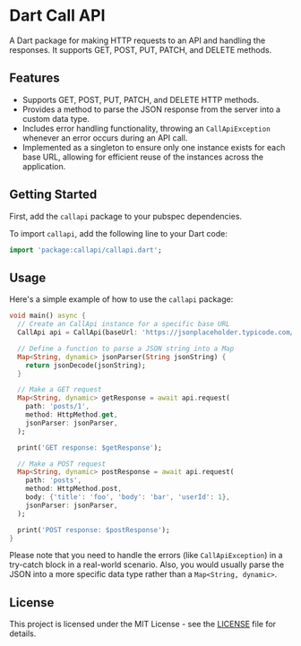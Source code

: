 
# Dart Call API

A Dart package for making HTTP requests to an API and handling the responses. It supports GET, POST, PUT, PATCH, and DELETE methods.

## Features

- Supports GET, POST, PUT, PATCH, and DELETE HTTP methods.
- Provides a method to parse the JSON response from the server into a custom data type.
- Includes error handling functionality, throwing an `CallApiException` whenever an error occurs during an API call.
- Implemented as a singleton to ensure only one instance exists for each base URL, allowing for efficient reuse of the instances across the application.

## Getting Started

First, add the `callapi` package to your pubspec dependencies.

To import `callapi`, add the following line to your Dart code:

```dart
import 'package:callapi/callapi.dart';
```

## Usage

Here's a simple example of how to use the `callapi` package:

```dart
void main() async {
  // Create an CallApi instance for a specific base URL
  CallApi api = CallApi(baseUrl: 'https://jsonplaceholder.typicode.com/');

  // Define a function to parse a JSON string into a Map
  Map<String, dynamic> jsonParser(String jsonString) {
    return jsonDecode(jsonString);
  }

  // Make a GET request
  Map<String, dynamic> getResponse = await api.request(
    path: 'posts/1',
    method: HttpMethod.get,
    jsonParser: jsonParser,
  );

  print('GET response: $getResponse');

  // Make a POST request
  Map<String, dynamic> postResponse = await api.request(
    path: 'posts',
    method: HttpMethod.post,
    body: {'title': 'foo', 'body': 'bar', 'userId': 1},
    jsonParser: jsonParser,
  );

  print('POST response: $postResponse');
}
```

Please note that you need to handle the errors (like `CallApiException`) in a try-catch block in a real-world scenario. Also, you would usually parse the JSON into a more specific data type rather than a `Map<String, dynamic>`.

## License

This project is licensed under the MIT License - see the [LICENSE](LICENSE) file for details.